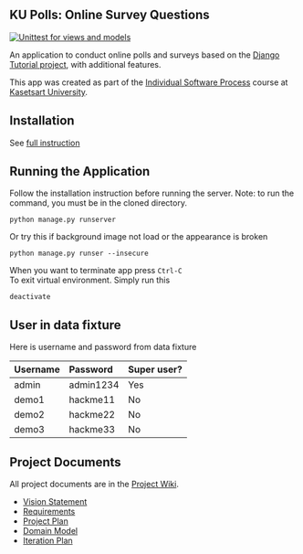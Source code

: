 ## KU Polls: Online Survey Questions 

[![Unittest for views and models](https://github.com/0CreepySmile0/ku-polls/actions/workflows/django.yml/badge.svg?branch=master)](https://github.com/0CreepySmile0/ku-polls/actions/workflows/django.yml)

An application to conduct online polls and surveys based
on the [Django Tutorial project](https://docs.djangoproject.com/en/5.1/intro/tutorial01/), with
additional features.

This app was created as part of the [Individual Software Process](
https://cpske.github.io/ISP) course at [Kasetsart University](https://www.ku.ac.th).

## Installation

See [full instruction](Installation.md)

## Running the Application

Follow the installation instruction before running the server.
Note: to run the command, you must be in the cloned directory.
```shell
python manage.py runserver
```
Or try this if background image not load or the appearance is broken
```shell
python manage.py runser --insecure
```
When you want to terminate app press `Ctrl-C`<br>
To exit virtual environment. Simply run this
```shell
deactivate
```

## User in data fixture
Here is username and password from data fixture

|Username|Password|Super user?|
|:--|:--|:--|
|admin|admin1234|Yes|
|demo1|hackme11|No|
|demo2|hackme22|No|
|demo3|hackme33|No|

## Project Documents

All project documents are in the [Project Wiki](../../wiki/Home).

- [Vision Statement](../../wiki/Vision%20Statement)
- [Requirements](../../wiki/Requirements)
- [Project Plan](../../wiki/Project%20Plan)
- [Domain Model](../../wiki/Domain%20Model)
- [Iteration Plan](../../wiki#iteration-plan)
